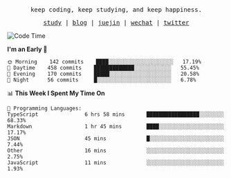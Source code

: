 <p align="center">
  <samp>
    <span>keep coding, keep studying, and keep happiness.</span>
  </samp>
</p>

<p align="center">
  <samp>
    <a href="https://github.com/ouduidui/fe-study">study</a> |
    <a href="https://ouduidui.cn">blog</a>  |
    <a href="https://juejin.cn/user/4309700183594366">juejin</a> |
    <a href="https://user-images.githubusercontent.com/54696834/165071004-6509e3f2-90c3-448c-9d92-3da42b0c2021.jpeg">wechat</a> |
    <a href="https://twitter.com/ouduidui">twitter</a>
  </samp>
</p>

<!--START_SECTION:waka-->
![Code Time](http://img.shields.io/badge/Code%20Time-1%2C612%20hrs%2051%20mins-blue)

**I'm an Early 🐤** 

```text
🌞 Morning    142 commits    ████░░░░░░░░░░░░░░░░░░░░░   17.19% 
🌆 Daytime    458 commits    █████████████░░░░░░░░░░░░   55.45% 
🌃 Evening    170 commits    █████░░░░░░░░░░░░░░░░░░░░   20.58% 
🌙 Night      56 commits     █░░░░░░░░░░░░░░░░░░░░░░░░   6.78%

```


📊 **This Week I Spent My Time On** 

```text
💬 Programming Languages: 
TypeScript               6 hrs 58 mins       █████████████████░░░░░░░░   68.33% 
Markdown                 1 hr 45 mins        ████░░░░░░░░░░░░░░░░░░░░░   17.17% 
JSON                     45 mins             █░░░░░░░░░░░░░░░░░░░░░░░░   7.44% 
Other                    16 mins             ░░░░░░░░░░░░░░░░░░░░░░░░░   2.75% 
JavaScript               11 mins             ░░░░░░░░░░░░░░░░░░░░░░░░░   1.93%

```


<!--END_SECTION:waka-->

